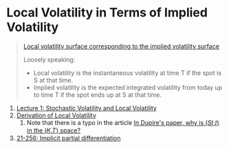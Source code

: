 Local Volatility in Terms of Implied Volatility
====

> [Local volatility surface corresponding to the implied volatility surface](https://quant.stackexchange.com/questions/16898/local-volatility-surface-corresponding-to-the-implied-volatility-surface)
> 
> Loosely speaking:
> - Local volatility is the instantaneous volatility at time T if the spot is S at that time.
> - Implied volatility is the expected integrated volatility from today up to time T if the spot ends up at S at that time.

1. [Lecture 1: Stochastic Volatility and Local Volatility](https://docplayer.net/17523808-Lecture-1-stochastic-volatility-and-local-volatility.html)
2. [Derivation of Local Volatility](https://www.frouah.com/finance%20notes/Dupire%20Local%20Volatility.pdf)
   1. Note that there is a typo in the article [In Dupire's paper, why is (𝑆𝑡,𝑡) in the (𝐾,𝑇) space?](https://quant.stackexchange.com/questions/16343/in-dupires-paper-why-is-s-t-t-in-the-k-t-space/71782#71782)
3. [21-256: Implicit partial differentiation](https://www.math.cmu.edu/~cnewstea/teaching/old/teaching/21-256/implicit-partial-diff.pdf)

